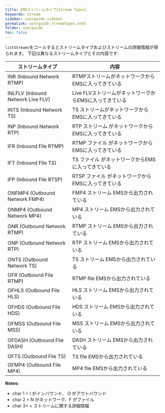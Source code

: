 ```yaml
---
title: EMSストリームタイプ(Stream Types)
keywords: stream
sidebar: userguide_sidebar
permalink: userguide_streamtypes.html
folder: userguide
toc: false
---
```


`listStreams`をコールするとストリームタイプおよびストリームの詳細情報が得られます。
下記は異なるストリームタイプとその内容です:


| ストリームタイプ                       | 内容                              |
| --------------------------------- | ---------------------------------------- |
| INR (Inbound Network RTMP)        | RTMPストリームがネットワークからEMSに入ってきている  |
| INLFLV (Inbound Network Live FLV) | Live FLVストリームがネットワークからEMSに入ってきている |
| INTS (Inbound Network TS)         | TS ストリームがネットワークからEMSに入ってきている |
| INP (Inbound Network RTP)         | RTP ストリーム がネットワークからEMSに入ってきている|
| IFR (Inbound File RTMP)           | RTMP ファイル がネットワークからEMSに入ってきている|
| IFT (Inbound FIle TS)             | TS ファイル がネットワークからEMSに入ってきている|
| IFP (Inbound File RTSP)           | RTSP ファイル がネットワークからEMSに入ってきている|
| ONFMP4 (Outbound Network FMP4)    | FMP4 ストリーム EMSから出力されている     |
| ONMP4 (Outbound Network MP4)      | MP4 ストリーム EMSから出力されている     |
| ONR (Outbound Network RTMP)       | RTMP ストリーム EMSから出力されている     |
| ONP  (Outbound Network RTP)       | RTP ストリーム EMSから出力されている      |
| ONTS (Outbound Network TS)        | TS ストリーム EMSから出力されている       |
| OFR (Outbound File RTMP)          | RTMP file EMSから出力されている      |
| OFHLS (Outbound File HLS)         | HLS ストリーム EMSから出力されている      |
| OFHDS (Outbound File HDS)         | HDS ストリーム EMSから出力されている      |
| OFMSS (Outbound File MSS)         | MSS ストリーム EMSから出力されている      |
| OFDASH (Outbound File DASH)       | DASH ストリーム EMSから出力されている     |
| OFTS (Outbound File TS)           | TS file EMSから出力されている         |
| OFMP4 (Outbound File MP4)         | MP4 file EMSから出力されている       |

**Notes:**

- char 1 = I がインバウンド、 O がアウトバウンド
- char 2 = N がネットワーク、F がファイル
- char 3+ = ストリームに関する詳細情報
